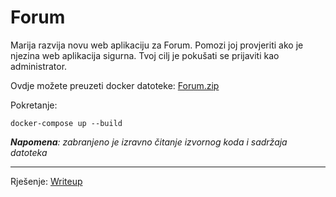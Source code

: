 # Forum
Marija razvija novu web aplikaciju za Forum. Pomozi joj provjeriti ako je njezina web aplikacija sigurna.
Tvoj cilj je pokušati se prijaviti kao administrator.

Ovdje možete preuzeti docker datoteke: [Forum.zip](https://github.com/fnovak22/ctf-zavrsni/raw/refs/heads/main/Zadaci/Web/Forum/Datoteke/Forum.zip)

Pokretanje:
```
docker-compose up --build
```

_**Napomena**: zabranjeno je izravno čitanje izvornog koda i sadržaja datoteka_

---

Rješenje: [Writeup](https://github.com/fnovak22/ctf-zavrsni/tree/main/Zadaci/Web/Forum/Writeup)
